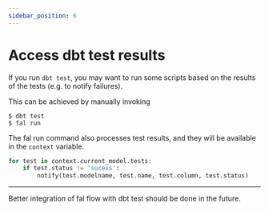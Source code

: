 ```yaml
---
sidebar_position: 6
---
```

# Access dbt test results

If you run `dbt test`, you may want to run some scripts based on the results of the tests (e.g. to notify failures).

This can be achieved by manually invoking

```
$ dbt test
$ fal run
```

The fal run command also processes test results, and they will be available in the `context` variable.

```py
for test in context.current_model.tests:
    if test.status != 'sucess':
        notify(test.modelname, test.name, test.column, test.status)
```

*****

Better integration of fal flow with dbt test should be done in the future.
